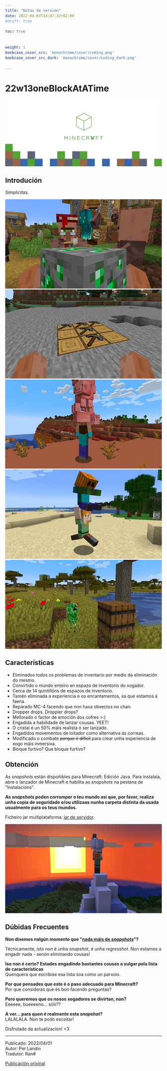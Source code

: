 ```yaml
---
title: "Notas de versión"
date: 2022-04-03T14:07:32+02:00
#draft: true

toc: true


weight: 1
bookcase_cover_src: 'monochrome/cover/coding.png'
bookcase_cover_src_dark: 'monochrome/cover/coding_dark.png'

---
```


# 22w13oneBlockAtATime
<img src="/fotos_content/cabeceira.webp" />

## Introdución

*Simplicitas.*

<!--![proba](/fotos_content/minecraft/versions/java/22w13/aprilis_asinus3.webp)-->
<img src="/fotos_content/minecraft/versions/java/22w13/aprilis_asinus1.webp" />
<img src="/fotos_content/minecraft/versions/java/22w13/aprilis_asinus2.webp" />
<img src="/fotos_content/minecraft/versions/java/22w13/aprilis_asinus3.webp" />
<img src="/fotos_content/minecraft/versions/java/22w13/aprilis_asinus4.webp" />
<img src="/fotos_content/minecraft/versions/java/22w13/aprilis_asinus6.jpg" />

## Características

- Eliminados todos os problemas de inventario por medio da eliminación do mesmo.
- Convirtido o mundo enteiro en espazo de inventorio do xogador.
- Cerca de 14 quintillóns de espazos de inventorio.
- Tamén eliminada a experiencia e os encantamentos, xa que estamos á faena.
- Reparado MC-4 facendo que non haxa obxectos no chan.
- Dropper drops. Droppier drops?
- Mellorado o factor de emoción dos cofres >:)
- Engadida a habilidade de lanzar cousas. YEET!
- O cristal é un 50% máis realista ó ser lanzado.
- Engadidos movementos de loitador como alternativa ás correas.
- Modificado o combate ~~porque é difícil~~ para crear unha experiencia de xogo máis inmersiva.
- Bloque furtivo? Que bloque furtivo?

## Obtención

As *snapshots* están dispoñibles para Minecraft: Edición Java.
Para instalala, abre o lanzador de Minecraft e habilita as *snapshots* na pestana de "Instalacións".

**As *snapshots* poden corromper o teu mundo así que, por favor, realiza unha copia de seguridade e/ou utilizaas nunha carpeta distinta da usada usualmente para os teus mundos.**

Ficheiro jar multiplataforma:
[jar de servidor](https://launcher.mojang.com/v1/objects/5f48eea55c7fd1881d9c63835b15dfb5bbcd3a67/server.jar).
<!--[jar de servidor](/fichs_content/minecraft/versions/22w13/22w13_server.jar).-->

<img src="/fotos_content/minecraft/versions/java/22w13/aprilis_asinus5.webp" />

## Dúbidas Frecuentes

**Non dixemos nalgún momento que "[nada máis de *snapshots*](https://www.minecraft.net/en-us/article/every-update-imaginable-coming-minecraft)"?**
<!--**Non dixemos nalgún momento que "[nada máis de *snapshots*]()"?**-->
Técnicamente, isto non é unha *snapshot*, é unha *regresshot*.
Non estamos a engadir nada - senón eliminando cousas!

**Iso non é certo? Estades engadindo bastantes cousas a xulgar pola lista de características**\
Quenquera que escribise esa lista soa como un parxolo.

**Por que pensades que este é o paso adecuado para Minecraft?**\
Por que consideras que és bon facendo preguntas?

**Pero queremos que os nosos xogadores se divirtan, non?**\
Eeeeee, bueeeeno... siiiii??

**A ver... para quen é realmente esta *snapshot*?**\
LALALALA. Non te podo escoitar!


Disfrutade da actualización! <3

---

Publicado: 2022/04/01\
Autor: Per Landin\
Tradutor: Ran#

[Publicación orixinal](https://www.minecraft.net/en-us/article/mojang-studios-release-new-astonishing-update)
